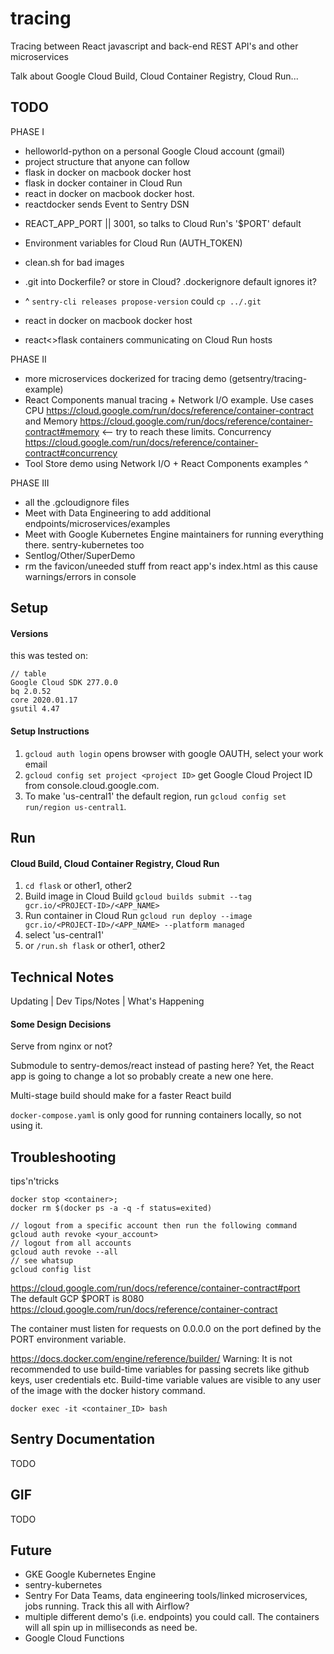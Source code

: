 # tracing
Tracing between React javascript and back-end REST API's and other microservices

Talk about Google Cloud Build, Cloud Container Registry, Cloud Run...

## TODO
PHASE I
+ helloworld-python on a personal Google Cloud account (gmail)
+ project structure that anyone can follow
+ flask in docker on macbook docker host
+ flask in docker container in Cloud Run
+ react in docker on macbook docker host. 
+ reactdocker sends Event to Sentry DSN
- REACT_APP_PORT || 3001, so talks to Cloud Run's '$PORT' default
- Environment variables for Cloud Run (AUTH_TOKEN)
- clean.sh for bad images
- .git into Dockerfile? or store in Cloud? .dockerignore default ignores it?
- ^ `sentry-cli releases propose-version` could `cp ../.git`

- react in docker on macbook docker host
- react<>flask containers communicating on Cloud Run hosts

PHASE II
- more microservices dockerized for tracing demo (getsentry/tracing-example)
- React Components manual tracing + Network I/O example. Use cases CPU https://cloud.google.com/run/docs/reference/container-contract  and Memory https://cloud.google.com/run/docs/reference/container-contract#memory <-- try to reach these limits. Concurrency https://cloud.google.com/run/docs/reference/container-contract#concurrency
- Tool Store demo using Network I/O + React Components examples ^

PHASE III
- all the .gcloudignore files
- Meet with Data Engineering to add additional endpoints/microservices/examples
- Meet with Google Kubernetes Engine maintainers for running everything there. sentry-kubernetes too
- Sentlog/Other/SuperDemo
- rm the favicon/uneeded stuff from react app's index.html as this cause warnings/errors in console

## Setup
#### Versions
this was tested on:
```
// table
Google Cloud SDK 277.0.0
bq 2.0.52
core 2020.01.17
gsutil 4.47
```
#### Setup Instructions
1. `gcloud auth login` opens browser with google OAUTH, select your work email
2. `gcloud config set project <project ID>` get Google Cloud Project ID from console.cloud.google.com.
3. To make 'us-central1' the default region, run `gcloud config set run/region us-central1`.

## Run
#### Cloud Build, Cloud Container Registry, Cloud Run
1. `cd flask` or other1, other2
2. Build image in Cloud Build
`gcloud builds submit --tag gcr.io/<PROJECT-ID>/<APP_NAME>`
3. Run container in Cloud Run
`gcloud run deploy --image gcr.io/<PROJECT-ID>/<APP_NAME> --platform managed`
4. select 'us-central1'
5. or `/run.sh flask` or other1, other2

## Technical Notes
Updating | Dev Tips/Notes | What's Happening
#### Some Design Decisions
Serve from nginx or not?

Submodule to sentry-demos/react instead of pasting here? Yet, the React app is going to change a lot so probably create a new one here.

Multi-stage build should make for a faster React build

`docker-compose.yaml` is only good for running containers locally, so not using it.


## Troubleshooting
tips'n'tricks
```
docker stop <container>;
docker rm $(docker ps -a -q -f status=exited)
```

```
// logout from a specific account then run the following command
gcloud auth revoke <your_account>
// logout from all accounts
gcloud auth revoke --all
// see whatsup
gcloud config list
```

https://cloud.google.com/run/docs/reference/container-contract#port  
The default GCP $PORT is 8080 https://cloud.google.com/run/docs/reference/container-contract

The container must listen for requests on 0.0.0.0 on the port defined by the PORT environment variable.


https://docs.docker.com/engine/reference/builder/
Warning: It is not recommended to use build-time variables for passing secrets like github keys, user credentials etc. Build-time variable values are visible to any user of the image with the docker history command.


`docker exec -it <container_ID> bash`

## Sentry Documentation
TODO

## GIF
TODO

## Future
- GKE Google Kubernetes Engine
- sentry-kubernetes
- Sentry For Data Teams, data engineering tools/linked microservices, jobs running. Track this all with Airflow?
- multiple different demo's (i.e. endpoints) you could call. The containers will all spin up in milliseconds as need be.
- Google Cloud Functions